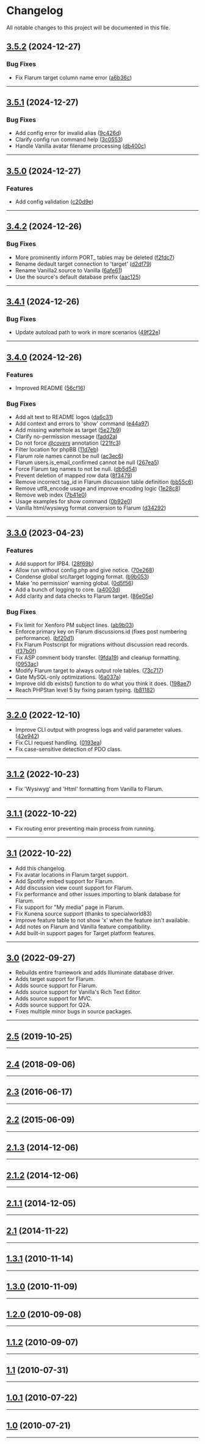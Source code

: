 <!--- BEGIN HEADER -->
# Changelog

All notable changes to this project will be documented in this file.
<!--- END HEADER -->

## [3.5.2](https://github.com/linc/nitro-porter/compare/v3.5.1...v3.5.2) (2024-12-27)

### Bug Fixes

* Fix Flarum target column name error ([a6b36c](https://github.com/linc/nitro-porter/commit/a6b36cc9fa2c913571b28d92481c1ad8b99c2e96))


---

## [3.5.1](https://github.com/linc/nitro-porter/compare/v3.5.0...v3.5.1) (2024-12-27)

### Bug Fixes

* Add config error for invalid alias ([9c426d](https://github.com/linc/nitro-porter/commit/9c426df13f32460d0b9d9d02f2b36efe9cffcdc4))
* Clarify config run command help ([3c0553](https://github.com/linc/nitro-porter/commit/3c05531cd695e6cc64fc8cb466448fe74fffd786))
* Handle Vanilla avatar filename processing ([db400c](https://github.com/linc/nitro-porter/commit/db400c4bddc9ab91994fad02967554c3c9cd4f1b))


---

## [3.5.0](https://github.com/linc/nitro-porter/compare/v3.4.2...v3.5.0) (2024-12-27)

### Features

* Add config validation ([c20d9e](https://github.com/linc/nitro-porter/commit/c20d9e998bc304485a76e4e479ae5896a66f9915))


---

## [3.4.2](https://github.com/linc/nitro-porter/compare/v3.4.1...v3.4.2) (2024-12-26)

### Bug Fixes

* More prominently inform PORT_ tables may be deleted ([f2fdc7](https://github.com/linc/nitro-porter/commit/f2fdc7c9c48c5a5b4690ce1756ecda4514c336cb))
* Rename dedault target connection to 'target' ([d2df79](https://github.com/linc/nitro-porter/commit/d2df798c74b4d7a1bf84eeb45cd453d9eb40b266))
* Rename Vanilla2 source to Vanilla ([6afe61](https://github.com/linc/nitro-porter/commit/6afe61b6331f33deb4eab0a216fb40af28a47e54))
* Use the source's default database prefix ([aac125](https://github.com/linc/nitro-porter/commit/aac125ab0759cfa875c3f000af47517fb788b9d6))


---

## [3.4.1](https://github.com/linc/nitro-porter/compare/v3.4.0...v3.4.1) (2024-12-26)

### Bug Fixes

* Update autoload path to work in more scenarios ([49f22e](https://github.com/linc/nitro-porter/commit/49f22e1214131da4e1738e9ff14c5879a79eb1ab))


---

## [3.4.0](https://github.com/linc/nitro-porter/compare/v3.3.0...v3.4.0) (2024-12-26)

### Features

* Improved README ([56cf16](https://github.com/linc/nitro-porter/commit/56cf161303c7375a7945268ead5814d8fb92cce5))

### Bug Fixes

* Add alt text to README logos ([da6c31](https://github.com/linc/nitro-porter/commit/da6c313bce980cbe6b8b82f9f4faf8de43997876))
* Add context and errors to 'show' command ([e44a97](https://github.com/linc/nitro-porter/commit/e44a97664b9f66942a4b354f5d5acaf85bd50cff))
* Add missing waterhole as target ([5e27b9](https://github.com/linc/nitro-porter/commit/5e27b9bd4625f5c21a3fa1afd682c74c02021635))
* Clarify no-permission message ([fadd2a](https://github.com/linc/nitro-porter/commit/fadd2a8127bdbbe5c501b49c0eaf6a99cd2dde1e))
* Do not force [*@covers*](https://github.com/covers) annotation ([221fc3](https://github.com/linc/nitro-porter/commit/221fc355f174b08617b65d11dbef9554d3931e15))
* Filter location for phpBB ([11d7eb](https://github.com/linc/nitro-porter/commit/11d7eb4fdd3e007fa1f9951e462114adb6eddb68))
* Flarum role names cannot be null ([ac3ec6](https://github.com/linc/nitro-porter/commit/ac3ec6a231925f0a399e4592d35c4f7518304586))
* Flarum users.is_email_confirmed cannot be null ([267ea5](https://github.com/linc/nitro-porter/commit/267ea5dbb0dbce3f0fab4c5c999d54135083f2c4))
* Force Flarum tag names to not be null. ([db5d54](https://github.com/linc/nitro-porter/commit/db5d542f99a2b63d921b372ea7e8aad45574fa42))
* Prevent deletion of mapped row data ([8f3479](https://github.com/linc/nitro-porter/commit/8f3479f3bf1836c6183a37ac470ab5dd3bb692f8))
* Remove incorrect tag_id in Flarum discussion table definition ([bb55c6](https://github.com/linc/nitro-porter/commit/bb55c63db29f85c61eb34fb6bb14f7eb06112400))
* Remove utf8_encode usage and improve encoding logic ([1e28c8](https://github.com/linc/nitro-porter/commit/1e28c836abc8328d351154a43afb37c7bdb3e675))
* Remove web index ([7b41e0](https://github.com/linc/nitro-porter/commit/7b41e095bb2f15e93fdd3b92b711d11c19a93992))
* Usage examples for show command ([0b92e0](https://github.com/linc/nitro-porter/commit/0b92e0ed19b09bbda0bae751d9cb18c1c5ff6958))
* Vanilla html/wysiwyg format conversion to Flarum ([d34292](https://github.com/linc/nitro-porter/commit/d342925175c0df4e224295ad03088ccfdae29d3a))


---

## [3.3.0](https://github.com/linc/nitro-porter/compare/v3.2.0...v3.3.0) (2023-04-23)

### Features

* Add support for IPB4. ([28f69b](28f69bd17b0cab9b18eb753f9107e934eb1ae7d1))
* Allow run without config.php and give notice. ([70e268](https://github.com/linc/nitro-porter/commit/70e268bb4fd58df4752e5616970326aac088aa4e))
* Condense global src/target logging format. ([b9b053](https://github.com/linc/nitro-porter/commit/b9b0535ce544e0c8f680ecd21a27c859fd55dff0))
* Make 'no permission' warning global. ([0d5f56](https://github.com/linc/nitro-porter/commit/0d5f5668dd419575e904cd1f8f684d390e0e222a))
* Add a bunch of logging to core. ([a4003d](https://github.com/linc/nitro-porter/commit/a4003da2e02c0178b195a701fbc12bf5346648fa))
* Add clarity and data checks to Flarum target. ([86e05e](https://github.com/linc/nitro-porter/commit/86e05eefd1da7ab2642bd6fd4df4bc6a0c49e80f))

### Bug Fixes

* Fix limit for Xenforo PM subject lines. ([ab9b03](https://github.com/linc/nitro-porter/commit/ab9b0312cdbdc883c22814a7c9ac6dcd51dc5019))
* Enforce primary key on Flarum discussions.id (fixes post numbering performance). ([bf20d1](https://github.com/linc/nitro-porter/commit/bf20d1c99f4fec08ac4a61d9f4fb23190564cd87))
* Fix Flarum Postscript for migrations without discussion read records. ([f37b0f](https://github.com/linc/nitro-porter/commit/f37b0f85bc4b7f09e84976eb7d31a1fb9da3ce6f))
* Fix ASP comment body transfer. ([9fda19](https://github.com/linc/nitro-porter/commit/9fda192fcb4005fcdbaedd9b8f54e945d0c540b9)) and cleanup formatting. ([0953ac](https://github.com/linc/nitro-porter/commit/0953acd737ebf76b0dbbdc4aa5136fc8e3b9ffbe))
* Modify Flarum target to always output role tables. ([73c717](https://github.com/linc/nitro-porter/commit/73c717b1d63ccaaeffcf52a00fc7df0d359f3c1d))
* Gate MySQL-only optimizations. ([6a037a](https://github.com/linc/nitro-porter/commit/6a037a0a430ace0d18ce322945a1f986dd07d140))
* Improve old db exists() function to do what you think it does. ([198ae7](https://github.com/linc/nitro-porter/commit/198ae728e6d7b012cb7872e0279515b20b01134a))
* Reach PHPStan level 5 by fixing param typing. ([b81182](https://github.com/linc/nitro-porter/commit/b811821ccecdf9e4029793224dcf765fd0c58fc9))

---

## [3.2.0](https://github.com/linc/nitro-porter/compare/v3.1.2...v3.2.0) (2022-12-10)

* Improve CLI output with progress logs and valid parameter values. ([42e942](https://github.com/linc/nitro-porter/commit/42e9426ca8fc9bafb6c598fed2ca881aa603b178))
* Fix CLI request handling. ([0193ea](https://github.com/linc/nitro-porter/commit/0193ea33f57c81078a888c479c956b43587a13d6))
* Fix case-sensitive detection of PDO class.

---

## [3.1.2](https://github.com/linc/nitro-porter/compare/v3.1.1...v3.1.2) (2022-10-23)

* Fix 'Wysiwyg' and 'Html' formatting from Vanilla to Flarum.

---

## [3.1.1](https://github.com/linc/nitro-porter/compare/v3.1...v3.1.1) (2022-10-22)

* Fix routing error preventing main process from running.

---

## [3.1](https://github.com/linc/nitro-porter/compare/v3.1...v3.1) (2022-10-22)

* Add this changelog.
* Fix avatar locations in Flarum target support.
* Add Spotify embed support for Flarum.
* Add discussion view count support for Flarum.
* Fix performance and other issues importing to blank database for Flarum.
* Fix support for "My media" page in Flarum.
* Fix Kunena source support (thanks to specialworld83)
* Improve feature table to not show 'x' when the feature isn't available.
* Add notes on Flarum and Vanilla feature compatibility.
* Add built-in support pages for Target platform features.

---

## [3.0](https://github.com/linc/nitro-porter/compare/v2.5...v3.0) (2022-09-27)

* Rebuilds entire framework and adds Illuminate database driver.
* Adds target support for Flarum.
* Adds source support for Flarum.
* Adds source support for Vanilla's Rich Text Editor.
* Adds source support for MVC.
* Adds source support for Q2A.
* Fixes multiple minor bugs in source packages.

---

## [2.5](https://github.com/linc/nitro-porter/compare/v2.4...v2.5) (2019-10-25)


---

## [2.4](https://github.com/linc/nitro-porter/compare/v2.3...v2.4) (2018-09-06)


---

## [2.3](https://github.com/linc/nitro-porter/compare/v2.2...v2.3) (2016-06-17)


---

## [2.2](https://github.com/linc/nitro-porter/compare/v2.1.3...v2.2) (2015-06-09)


---

## [2.1.3](https://github.com/linc/nitro-porter/compare/v2.1.2...v2.1.3) (2014-12-06)


---

## [2.1.2](https://github.com/linc/nitro-porter/compare/v2.1.1...v2.1.2) (2014-12-06)


---

## [2.1.1](https://github.com/linc/nitro-porter/compare/v2.1...v2.1.1) (2014-12-05)


---

## [2.1](https://github.com/linc/nitro-porter/compare/v1.3.1...v2.1) (2014-11-22)


---

## [1.3.1](https://github.com/linc/nitro-porter/compare/v1.3.0...v1.3.1) (2010-11-14)


---

## [1.3.0](https://github.com/linc/nitro-porter/compare/v1.2.0...v1.3.0) (2010-11-09)


---

## [1.2.0](https://github.com/linc/nitro-porter/compare/v1.1.2...v1.2.0) (2010-09-08)


---

## [1.1.2](https://github.com/linc/nitro-porter/compare/v1.1...v1.1.2) (2010-09-07)


---

## [1.1](https://github.com/linc/nitro-porter/compare/v1.0.1...v1.1) (2010-07-31)


---

## [1.0.1](https://github.com/linc/nitro-porter/compare/v1.0...v1.0.1) (2010-07-22)


---

## [1.0](https://github.com/linc/nitro-porter/compare/40b55d3a8d29db78aa798d0405270266aacc7972...v1.0) (2010-07-21)


---

